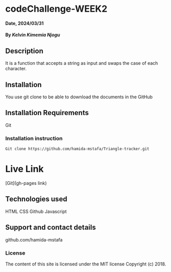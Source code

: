 # codeChallenge-WEEK2

#### Date, 2024/03/31

#### By *Kelvin Kimemia Njogu*

## Description
It is a function that accepts a string as input and swaps the case of each character.

## Installation
You use git clone to be able to download the documents in the GitHub

## Installation Requirements
Git

### Installation instruction
```
Git clone https://github.com/hamida-mstafa/Triangle-tracker.git

```

# Live Link
[Git](gh-pages link)

## Technologies used
HTML
CSS
Github
Javascript

## Support and contact details
github.com/hamida-mstafa

### License
The content of this site is licensed under the MIT license
Copyright (c) 2018.




















